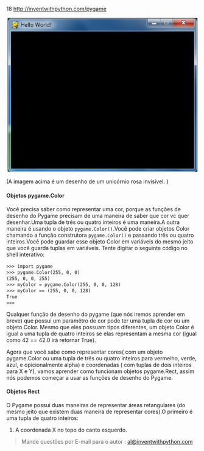18 http://inventwithpython.com/pygame

![](imagens/imagem-18.png)

(A imagem acima é um desenho de um unicórnio rosa invisível. )

#### Objetos pygame.Color

Você precisa saber como representar uma cor, porque as funções de desenho do Pygame precisam de uma maneira de saber que cor vc quer desenhar.Uma tupla
de três ou quatro inteiros é uma maneira.A outra maneira é usando o objeto `pygame.Color()`.Você pode criar objetos Color chamando a função construtora
`pygame.Color()` e passando três ou quatro inteiros.Você pode guardar esse objeto Color em variáveis do mesmo jeito que você guarda tuplas em variáveis.
Tente digitar o seguinte código no shell interativo:

	>>> import pygame
	>>> pygame.Color(255, 0, 0)
	(255, 0, 0, 255)
	>>> myColor = pygame.Color(255, 0, 0, 128)
	>>> myColor == (255, 0, 0, 128)
	True
	>>>

Qualquer função de desenho do pygame (que nós iremos aprender em breve) que possui um paramêtro de cor pode ter uma tupla de cor ou um objeto Color.
Mesmo que eles possuam tipos diferentes, um objeto Color é igual a uma tupla de quatro inteiros se elas representam a mesma cor (igual como 42 == 42.0
irá retornar True).

Agora que você sabe como representar cores( com um objeto pygame.Color ou uma tupla de três ou quatro inteiros para vermelho, verde, azul, e opicionalmente
alpha) e coordenadas (  com tuplas de dois inteiros para X e Y), vamos aprender como funcionam objetos pygame.Rect, assim nós podemos começar a usar
as funções de desenho do Pygame.

#### Objetos Rect

O Pygame possui duas maneiras de representar áreas retangulares (do mesmo jeito que existem duas maneira de representar cores).O primeiro é uma tupla
de quatro inteiros:

1. A coordenada X no topo do canto esquerdo.

> Mande questões por E-mail para o autor : al@inventwithpython.com
